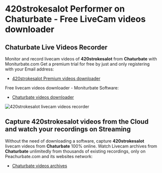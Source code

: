 # 420strokesalot Performer on Chaturbate - Free LiveCam videos downloader

## Chaturbate Live Videos Recorder

Monitor and record livecam videos of **420strokesalot** from **Chaturbate** with Moniturbate.com
Get a premium trial for free by just and only registering with your Email address:
* [420strokesalot Premium videos downloader](https://moniturbate.com/request-demo-licence-key.html)

Free livecam videos downloader - Moniturbate Software:
* [Chaturbate videos downloader](https://moniturbate.com/moniturbate-download-software.html)

![420strokesalot livecam videos recorder](https://peachurnet.com/templates/moniturbate-software.png)


## Capture 420strokesalot videos from the Cloud and watch your recordings on Streaming

Without the need of downloading a software, capture **420strokesalot** livecam videos from **Chaturbate** 100% online.
Watch Livecam archives from **Chaturbate** unlimitedly from thousands of existing recordings, only on Peachurbate.com and its websites network:
* [Chaturbate videos archives](https://peachurnet.com/)